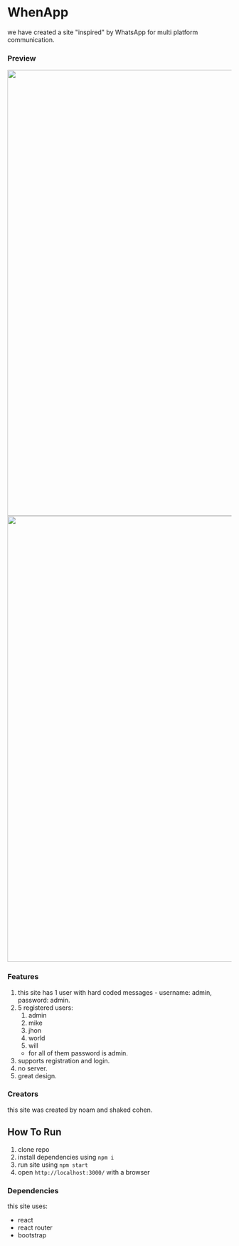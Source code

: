 # WhenApp
we have created a site "inspired" by WhatsApp for multi platform communication.

### Preview
<img src="https://user-images.githubusercontent.com/92931230/164974162-bfb6b82e-ffaa-4ef6-874c-aa6e72c4ee8a.png" width="1000">
<img src="https://user-images.githubusercontent.com/92931230/164974175-2a0fd857-3ee9-4827-869b-dd7363a85131.png" width="1000">

### Features
1. this site has 1 user with hard coded messages - username: admin, password: admin.
2. 5 registered users:
    1. admin
    2. mike
    3. jhon
    4. world
    5. will
    - for all of them password is admin.
3. supports registration and login.
4. no server.
5. great design.

### Creators
this site was created by noam and shaked cohen.

## How To Run
1. clone repo
2. install dependencies using `npm i`
3. run site using `npm start`
4. open `http://localhost:3000/` with a browser

### Dependencies
this site uses:
- react
- react router
- bootstrap

